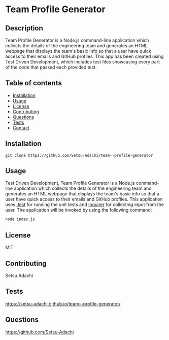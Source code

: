 # Team Profile Generator
  ## Description
  Team Profile Generator is a Node.js command-line application which collects the details of the engineering team and generates an HTML webpage that displays the team's basic info so that a user have quick access to their emails and GitHub profiles. This app has been created using Test Driven Development, which includes test files showcasing every part of the code that passed each provided test.

## Table of contents
- [Installation](#installation)
- [Usage](#usage)
- [License](#license)
- [Contributing](#contributing)
- [Questions](#questions)
- [Tests](#tests)
- [Contact](#screenshot)

## Installation
```
git clone https://github.com/Setsu-Adachi/team--profile-generator
  ```
## Usage 
Test Driven Development, Team Profile Generator is a Node.js command-line application which collects the details of the engineering team and generates an HTML webpage that displays the team's basic info so that a user have quick access to their emails and GitHub profiles.
This application uses [Jest](https://www.npmjs.com/package/jest) for running the unit tests and [Inquirer](https://www.npmjs.com/package/inquirer) for collecting input from the user. The application will be invoked by using the following command:
```bash
node index.js
```
  ## License
  MIT
  ## Contributing
  Setsu Adachi
  ## Tests
  https://setsu-adachi.github.io/team--profile-generator/
  ## Questions
  https://github.com/Setsu-Adachi

